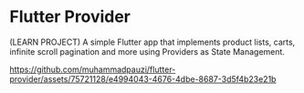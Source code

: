 # Flutter Provider
(LEARN PROJECT) A simple Flutter app that implements product lists, carts, infinite scroll pagination and more using Providers as State Management.

https://github.com/muhammadpauzi/flutter-provider/assets/75721128/e4994043-4676-4dbe-8687-3d5f4b23e21b

